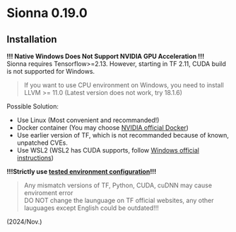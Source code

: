 # Sionna 0.19.0

## Installation
**!!! Native Windows Does Not Support NVIDIA GPU Acceleration !!!**  
Sionna requires Tensorflow>=2.13. However, starting in TF 2.11, CUDA build is not supported for Windows.
>If you want to use CPU environment on Windows, you need to install LLVM >= 11.0 (Latest version does not work, try 18.1.6)

Possible Solution:
* Use Linux (Most convenient and recommanded!)
* Docker container (You may choose [NVIDIA official Docker](https://developer.nvidia.com/blog/nvidia-docker-gpu-server-application-deployment-made-easy/))
* Use earlier version of TF, which is not recommanded because of known, unpatched CVEs.
* Use WSL2 (WSL2 has CUDA supports, follow [Windows official instructions](https://learn.microsoft.com/en-us/windows/ai/directml/gpu-cuda-in-wsl))

**!!!Strictly use [tested environment configuration](https://www.tensorflow.org/install/source_windows)!!!**
> Any mismatch versions of TF, Python, CUDA, cuDNN may cause enviroment error  
> DO NOT change the launguage on TF official websites, any other lauguages except English could be outdated!!!

(2024/Nov.)
